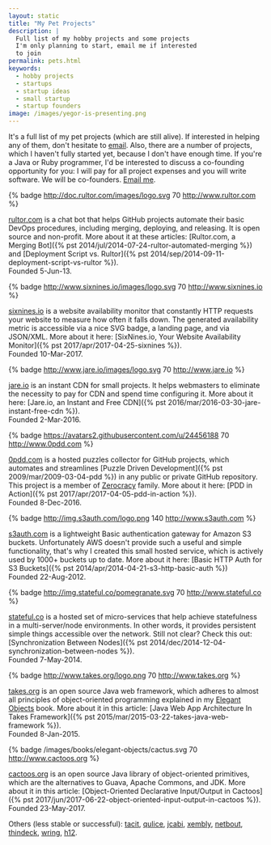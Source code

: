 ```yaml
---
layout: static
title: "My Pet Projects"
description: |
  Full list of my hobby projects and some projects
  I'm only planning to start, email me if interested
  to join
permalink: pets.html
keywords:
  - hobby projects
  - startups
  - startup ideas
  - small startup
  - startup founders
image: /images/yegor-is-presenting.png
---
```


It's a full list of my pet projects (which are still alive). If interested
in helping any of them, don't hesitate to [email](mailto:pets@yegor256.com).
Also, there are a number of projects, which I haven't fully started yet,
because I don't have enough time. If you're a Java or Ruby programmer, I'd be
interested to discuss a co-founding opportunity for you: I will pay for
all project expenses and you will write software. We will be co-founders.
[Email me](mailto:cofounder@yegor256.com).

{% badge http://doc.rultor.com/images/logo.svg 70 http://www.rultor.com %}

[rultor.com](http://www.rultor.com) is a chat bot that helps GitHub projects automate
their basic DevOps procedures, including merging, deploying, and
releasing. It is open source and non-profit. More about it at these
articles: [Rultor.com, a Merging Bot]({% pst 2014/jul/2014-07-24-rultor-automated-merging %})
and [Deployment Script vs. Rultor]({% pst 2014/sep/2014-09-11-deployment-script-vs-rultor %}).
<br/>
Founded 5-Jun-13.

{% badge http://www.sixnines.io/images/logo.svg 70 http://www.sixnines.io %}

[sixnines.io](http://www.sixnines.io) is a website availability monitor
that constantly HTTP requests your website to measure how often
it falls down. The generated availability metric is accessible via
a nice SVG badge, a landing page, and via JSON/XML. More about it here:
[SixNines.io, Your Website Availability Monitor]({% pst 2017/apr/2017-04-25-sixnines %}).
<br/>
Founded 10-Mar-2017.

{% badge http://www.jare.io/images/logo.svg 70 http://www.jare.io %}

[jare.io](http://www.jare.io) is an instant CDN for small projects. It
helps webmasters to eliminate the necessity to pay for CDN and spend time
configuring it. More about it here:
[Jare.io, an Instant and Free CDN]({% pst 2016/mar/2016-03-30-jare-instant-free-cdn %}).
<br/>
Founded 2-Mar-2016.

{% badge https://avatars2.githubusercontent.com/u/24456188 70 http://www.0pdd.com %}

[0pdd.com](http://www.0pdd.com) is a hosted puzzles collector for GitHub projects,
which automates and streamlines
[Puzzle Driven Development]({% pst 2009/mar/2009-03-04-pdd %}) in any public
or private GitHub repository. This project is a member of
[Zerocracy](http://www.zerocracy.com) family.
More about it here:
[PDD in Action]({% pst 2017/apr/2017-04-05-pdd-in-action %}).
<br/>
Founded 8-Dec-2016.

{% badge http://img.s3auth.com/logo.png 140 http://www.s3auth.com %}

[s3auth.com](http://www.s3auth.com) is a lightweight Basic authentication
gateway for Amazon S3 buckets. Unfortunately AWS doesn't provide such
a useful and simple functionality, that's why I created this small hosted
service, which is actively used by 1000+ buckets up to date.
More about it here: [Basic HTTP Auth for S3 Buckets]({% pst 2014/apr/2014-04-21-s3-http-basic-auth %})
<br/>
Founded 22-Aug-2012.

{% badge http://img.stateful.co/pomegranate.svg 70 http://www.stateful.co %}

[stateful.co](http://www.stateful.co) is a hosted set of micro-services
that help achieve statefulness in a multi-server/node environments. In other
words, it provides persistent simple things accessible over the network.
Still not clear? Check this out:
[Synchronization Between Nodes]({% pst 2014/dec/2014-12-04-synchronization-between-nodes %}).
<br/>
Founded 7-May-2014.

{% badge http://www.takes.org/logo.png 70 http://www.takes.org %}

[takes.org](http://www.takes.org) is an open source Java web framework,
which adheres to almost all principles of object-oriented programming
explained in my [Elegant Objects](/elegant-objects.html) book.
More about it in this article:
[Java Web App Architecture In Takes Framework]({% pst 2015/mar/2015-03-22-takes-java-web-framework %}).
<br/>
Founded 8-Jan-2015.

{% badge /images/books/elegant-objects/cactus.svg 70 http://www.cactoos.org %}

[cactoos.org](http://www.cactoos.org) is an open source Java library
of object-oriented primitives, which are the alternatives to
Guava, Apache Commons, and JDK.
More about it in this article:
[Object-Oriented Declarative Input/Output in Cactoos]({% pst 2017/jun/2017-06-22-object-oriented-input-output-in-cactoos %}).
<br/>
Founded 23-May-2017.

Others (less stable or successful):
[tacit](https://github.com/yegor256/tacit),
[qulice](https://github.com/teamed/qulice),
[jcabi](https://github.com/jcabi),
[xembly](https://github.com/yegor256/xembly),
[netbout](http://www.netbout.com),
[thindeck](http://www.thindeck.com),
[wring](http://www.wring.io),
[h12](http://www.h12.co).

